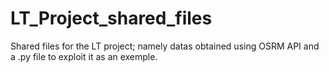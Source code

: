# LT_Project_shared_files
Shared files for the LT project; namely datas obtained using OSRM API and a .py file to exploit it as an exemple.
